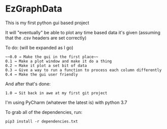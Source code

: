 # EzGraphData
This is my first python gui based project

It will "eventually" be able to plot any time based data it's given (assuming that the .csv headers are set correctly)

To do: (will be expanded as I go)

    ~~0.0 → Make the gui in the first place~~
    0.1 → Make a plot window and make it do a thing
	0.2 → Make it plot a set bit of data
	0.3 → Give a way to run a function to process each column differently
	0.4 → Make the gui user friendly

And after that's done:

	1.0 → Sit back in awe at my first git project

I'm using PyCharm (whatever the latest is) with python 3.7

To grab all of the dependencies, run:

    pip3 install -r dependencies.txt
